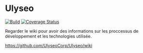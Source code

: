 # Ulyseo

[![Build](https://travis-ci.org/UlyseoCorp/Ulyseo.svg)](http://www.apache.org/licenses/LICENSE-2.0.html)
[![Coverage Status](https://coveralls.io/repos/UlyseoCorp/Ulyseo/badge.svg?branch=master&service=github)](https://coveralls.io/github/UlyseoCorp/Ulyseo?branch=master)

Regarder le wiki pour avoir des informations sur les proccessus de développement et les technologies utilisée.

https://github.com/UlyseoCorp/Ulyseo/wiki
